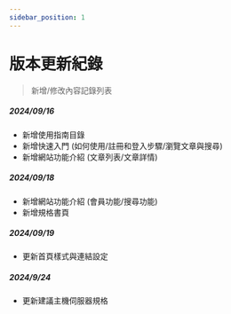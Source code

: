 ```yaml
---
sidebar_position: 1
---
```


# 版本更新紀錄

> 新增/修改內容記錄列表

##### 2024/09/16

- 新增使用指南目錄
- 新增快速入門 (如何使用/註冊和登入步驟/瀏覽文章與搜尋)
- 新增網站功能介紹 (文章列表/文章詳情)

##### 2024/09/18

- 新增網站功能介紹 (會員功能/搜尋功能)
- 新增規格書頁

##### 2024/09/19

- 更新首頁樣式與連結設定

##### 2024/9/24

- 更新建議主機伺服器規格
